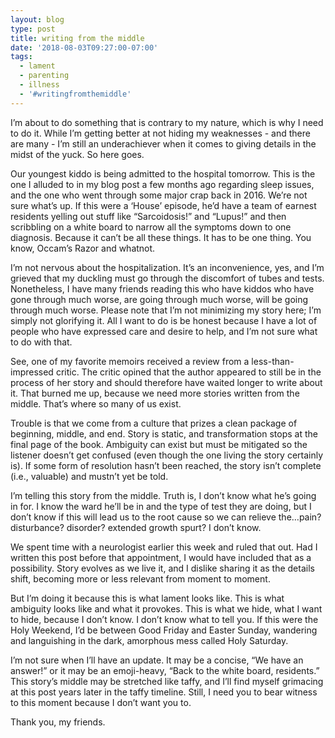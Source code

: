 ```yaml
---
layout: blog
type: post
title: writing from the middle
date: '2018-08-03T09:27:00-07:00'
tags:
  - lament
  - parenting
  - illness
  - '#writingfromthemiddle'
---
```

I’m about to do something that is contrary to my nature, which is why I need to do it. While I’m getting better at not hiding my weaknesses - and there are many - I’m still an underachiever when it comes to giving details in the midst of the yuck. So here goes.

Our youngest kiddo is being admitted to the hospital tomorrow. This is the one I alluded to in my blog post a few months ago regarding sleep issues, and the one who went through some major crap back in 2016. We’re not sure what’s up. If this were a ‘House’ episode, he’d have a team of earnest residents yelling out stuff like “Sarcoidosis!” and “Lupus!” and then scribbling on a white board to narrow all the symptoms down to one diagnosis. Because it can’t be all these things. It has to be one thing. You know, Occam’s Razor and whatnot.

I’m not nervous about the hospitalization. It’s an inconvenience, yes, and I’m grieved that my duckling must go through the discomfort of tubes and tests. Nonetheless, I have many friends reading this who have kiddos who have gone through much worse, are going through much worse, will be going through much worse. Please note that I’m not minimizing my story here; I’m simply not glorifying it. All I want to do is be honest because I have a lot of people who have expressed care and desire to help, and I’m not sure what to do with that.

See, one of my favorite memoirs received a review from a less-than-impressed critic. The critic opined that the author appeared to still be in the process of her story and should therefore have waited longer to write about it. That burned me up, because we need more stories written from the middle. That’s where so many of us exist.

Trouble is that we come from a culture that prizes a clean package of beginning, middle, and end. Story is static, and transformation stops at the final page of the book. Ambiguity can exist but must be mitigated so the listener doesn’t get confused (even though the one living the story certainly is). If some form of resolution hasn’t been reached, the story isn’t complete (i.e., valuable) and mustn’t yet be told.

I’m telling this story from the middle. Truth is, I don’t know what he’s going in for. I know the ward he’ll be in and the type of test they are doing, but I don’t know if this will lead us to the root cause so we can relieve the…pain? disturbance? disorder? extended growth spurt? I don’t know.

We spent time with a neurologist earlier this week and ruled that out. Had I written this post before that appointment, I would have included that as a possibility. Story evolves as we live it, and I dislike sharing it as the details shift, becoming more or less relevant from moment to moment.

But I’m doing it because this is what lament looks like. This is what ambiguity looks like and what it provokes. This is what we hide, what I want to hide, because I don’t know. I don’t know what to tell you. If this were the Holy Weekend, I’d be between Good Friday and Easter Sunday, wandering and languishing in the dark, amorphous mess called Holy Saturday.

I’m not sure when I’ll have an update. It may be a concise, “We have an answer!” or it may be an emoji-heavy, “Back to the white board, residents.” This story’s middle may be stretched like taffy, and I’ll find myself grimacing at this post years later in the taffy timeline. Still, I need you to bear witness to this moment because I don’t want you to.

Thank you, my friends.

